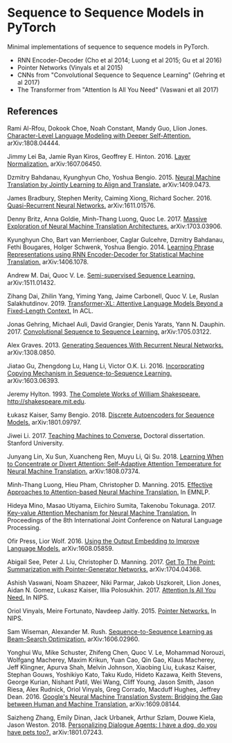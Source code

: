 # Sequence to Sequence Models in PyTorch

Minimal implementations of sequence to sequence models in PyTorch.

- RNN Encoder-Decoder (Cho et al 2014; Luong et al 2015; Gu et al 2016)
- Pointer Networks (Vinyals et al 2015)
- CNNs from "Convolutional Sequence to Sequence Learning" (Gehring et al 2017)
- The Transformer from "Attention Is All You Need" (Vaswani et all 2017)

## References

Rami Al-Rfou, Dokook Choe, Noah Constant, Mandy Guo, Llion Jones. [Character-Level Language Modeling with Deeper Self-Attention.](https://arxiv.org/abs/1808.04444) arXiv:1808.04444.

Jimmy Lei Ba, Jamie Ryan Kiros, Geoffrey E. Hinton. 2016. [Layer Normalization.](https://arxiv.org/abs/1607.06450) arXiv:1607.06450.

Dzmitry Bahdanau, Kyunghyun Cho, Yoshua Bengio. 2015. [Neural Machine Translation by Jointly Learning to Align and Translate.](https://arxiv.org/abs/1409.0473) arXiv:1409.0473.

James Bradbury, Stephen Merity, Caiming Xiong, Richard Socher. 2016. [Quasi-Recurrent Neural Networks.](https://arxiv.org/abs/1611.01576) arXiv:1611.01576.

Denny Britz, Anna Goldie, Minh-Thang Luong, Quoc Le. 2017. [Massive Exploration of Neural Machine Translation Architectures.](https://arxiv.org/abs/1703.03906) arXiv:1703.03906.

Kyunghyun Cho, Bart van Merrienboer, Caglar Gulcehre, Dzmitry Bahdanau, Fethi Bougares, Holger Schwenk, Yoshua Bengio. 2014. [Learning Phrase Representations using RNN Encoder-Decoder for Statistical Machine Translation.](https://arxiv.org/abs/1406.1078) arXiv:1406.1078.

Andrew M. Dai, Quoc V. Le. [Semi-supervised Sequence Learning.](https://arxiv.org/abs/1511.01432) arXiv:1511.01432.

Zihang Dai, Zhilin Yang, Yiming Yang, Jaime Carbonell, Quoc V. Le, Ruslan Salakhutdinov. 2019. [Transformer-XL: Attentive Language Models Beyond a Fixed-Length Context.](https://arxiv.org/abs/1901.02860) In ACL.

Jonas Gehring, Michael Auli, David Grangier, Denis Yarats, Yann N. Dauphin. 2017. [Convolutional Sequence to Sequence Learning.](https://arxiv.org/abs/1705.03122) arXiv:1705.03122.

Alex Graves. 2013. [Generating Sequences With Recurrent Neural Networks.](https://arxiv.org/abs/1308.0850) arXiv:1308.0850.

Jiatao Gu, Zhengdong Lu, Hang Li, Victor O.K. Li. 2016. [Incorporating Copying Mechanism in Sequence-to-Sequence Learning.](https://arxiv.org/abs/1603.06393) arXiv:1603.06393.

Jeremy Hylton. 1993. [The Complete Works of William Shakespeare.](http://shakespeare.mit.edu) http://shakespeare.mit.edu.

Łukasz Kaiser, Samy Bengio. 2018. [Discrete Autoencoders for Sequence Models.](https://arxiv.org/abs/1801.09797) arXiv:1801.09797.

Jiwei Li. 2017. [Teaching Machines to Converse.](https://github.com/jiweil/Jiwei-Thesis/blob/master/thesis.pdf) Doctoral dissertation. Stanford University.

Junyang Lin, Xu Sun, Xuancheng Ren, Muyu Li, Qi Su. 2018. [Learning When to Concentrate or Divert Attention: Self-Adaptive Attention Temperature for Neural Machine Translation.](https://arxiv.org/abs/1808.07374) arXiv:1808.07374.

Minh-Thang Luong, Hieu Pham, Christopher D. Manning. 2015. [Effective Approaches to Attention-based Neural Machine Translation.](https://arxiv.org/abs/1508.04025) In EMNLP.

Hideya Mino, Masao Utiyama, Eiichiro Sumita, Takenobu Tokunaga. 2017. [Key-value Attention Mechanism for Neural Machine Translation.](http://aclweb.org/anthology/I17-2049) In Proceedings of the 8th International Joint Conference on Natural Language Processing.

Ofir Press, Lior Wolf. 2016. [Using the Output Embedding to Improve Language Models.](https://arxiv.org/abs/1608.05859) arXiv:1608.05859.

Abigail See, Peter J. Liu, Christopher D. Manning. 2017. [Get To The Point: Summarization with Pointer-Generator Networks.](https://arxiv.org/abs/1704.04368) arXiv:1704.04368.

Ashish Vaswani, Noam Shazeer, Niki Parmar, Jakob Uszkoreit, Llion Jones, Aidan N. Gomez, Lukasz Kaiser, Illia Polosukhin. 2017. [Attention Is All You Need.](https://arxiv.org/abs/1706.03762) In NIPS.

Oriol Vinyals, Meire Fortunato, Navdeep Jaitly. 2015. [Pointer Networks.](https://arxiv.org/abs/1506.03134) In NIPS.

Sam Wiseman, Alexander M. Rush. [Sequence-to-Sequence Learning as Beam-Search Optimization.](https://arxiv.org/abs/1606.02960) arXiv:1606.02960.

Yonghui Wu, Mike Schuster, Zhifeng Chen, Quoc V. Le, Mohammad Norouzi, Wolfgang Macherey, Maxim Krikun, Yuan Cao, Qin Gao, Klaus Macherey, Jeff Klingner, Apurva Shah, Melvin Johnson, Xiaobing Liu, Łukasz Kaiser, Stephan Gouws, Yoshikiyo Kato, Taku Kudo, Hideto Kazawa, Keith Stevens, George Kurian, Nishant Patil, Wei Wang, Cliff Young, Jason Smith, Jason Riesa, Alex Rudnick, Oriol Vinyals, Greg Corrado, Macduff Hughes, Jeffrey Dean. 2016. [Google's Neural Machine Translation System: Bridging the Gap between Human and Machine Translation.](https://arxiv.org/abs/1609.08144) arXiv:1609.08144.

Saizheng Zhang, Emily Dinan, Jack Urbanek, Arthur Szlam, Douwe Kiela, Jason Weston. 2018. [Personalizing Dialogue Agents: I have a dog, do you have pets too?.](https://arxiv.org/abs/1801.07243) arXiv:1801.07243.
